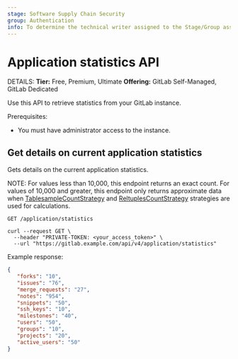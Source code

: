 ```yaml
---
stage: Software Supply Chain Security
group: Authentication
info: To determine the technical writer assigned to the Stage/Group associated with this page, see https://handbook.gitlab.com/handbook/product/ux/technical-writing/#assignments
---
```


# Application statistics API

DETAILS:
**Tier:** Free, Premium, Ultimate
**Offering:** GitLab Self-Managed, GitLab Dedicated

Use this API to retrieve statistics from your GitLab instance.

Prerequisites:

- You must have administrator access to the instance.

## Get details on current application statistics

Gets details on the current application statistics.

NOTE:
For values less than 10,000, this endpoint returns an exact count. For values of 10,000 and greater, this endpoint only returns approximate data when
[TablesampleCountStrategy](https://gitlab.com/gitlab-org/gitlab/-/blob/master/lib/gitlab/database/count/tablesample_count_strategy.rb?ref_type=heads#L16)
and [ReltuplesCountStrategy](https://gitlab.com/gitlab-org/gitlab/-/blob/master/lib/gitlab/database/count/reltuples_count_strategy.rb?ref_type=heads)
strategies are used for calculations.

```plaintext
GET /application/statistics
```

```shell
curl --request GET \
  --header "PRIVATE-TOKEN: <your_access_token>" \
  --url "https://gitlab.example.com/api/v4/application/statistics"
```

Example response:

```json
{
   "forks": "10",
   "issues": "76",
   "merge_requests": "27",
   "notes": "954",
   "snippets": "50",
   "ssh_keys": "10",
   "milestones": "40",
   "users": "50",
   "groups": "10",
   "projects": "20",
   "active_users": "50"
}
```
